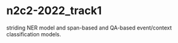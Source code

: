 # n2c2-2022_track1
striding NER model and span-based and QA-based event/context classification models.
